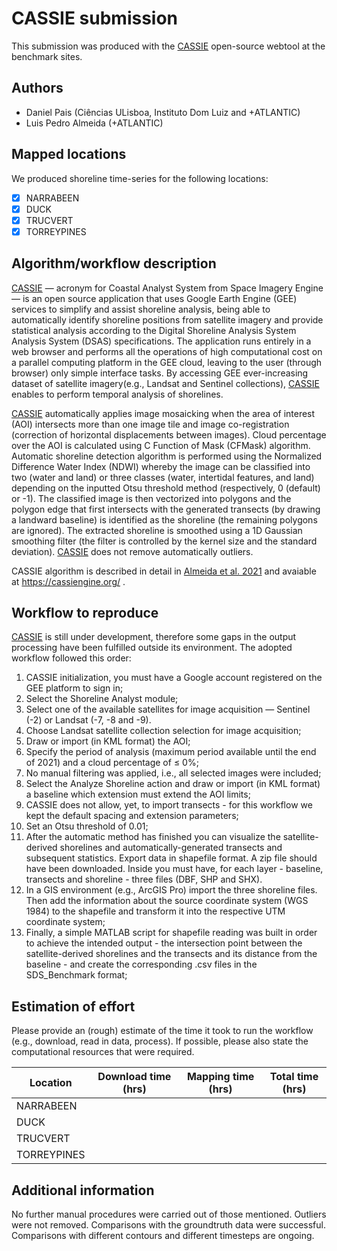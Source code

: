 # CASSIE submission

This submission was produced with the [CASSIE](https://cassiengine.org/) open-source webtool at the benchmark sites.

## Authors

- Daniel Pais (Ciências ULisboa, Instituto Dom Luiz and +ATLANTIC)
- Luis Pedro Almeida (+ATLANTIC)

## Mapped locations

We produced shoreline time-series for the following locations:

- [x] NARRABEEN
- [x] DUCK
- [x] TRUCVERT
- [x] TORREYPINES

## Algorithm/workflow description

[CASSIE](https://cassiengine.org/) — acronym for Coastal Analyst System from Space Imagery Engine — is an open source application that uses Google Earth Engine (GEE) services to simplify and assist shoreline analysis, being able to automatically identify shoreline positions from satellite imagery and provide statistical analysis according to the Digital Shoreline Analysis System Analysis System (DSAS) specifications. The application runs entirely in a web browser and performs all the operations of high computational cost on a parallel computing platform in the GEE cloud, leaving to the user (through browser) only simple interface tasks. By accessing GEE ever-increasing dataset of satellite imagery(e.g., Landsat and Sentinel collections), [CASSIE](https://cassiengine.org/) enables to perform temporal analysis of shorelines.

[CASSIE](https://cassiengine.org/) automatically applies image mosaicking when the area of interest (AOI) intersects more than one image tile and image co-registration (correction of horizontal displacements between images). Cloud percentage over the AOI is calculated using C Function of Mask (CFMask) algorithm. Automatic shoreline detection algorithm is performed using the Normalized Difference Water Index (NDWI) whereby the image can be classified into two (water and land) or three classes (water, intertidal features, and land) depending on the inputted Otsu threshold method (respectively, 0 (default) or -1). The classified image is then vectorized into polygons and the polygon edge that first intersects with the generated transects (by drawing a landward baseline) is identified as the shoreline (the remaining polygons are ignored). The extracted shoreline is smoothed using a 1D Gaussian smoothing filter (the filter is controlled by the kernel size and the standard deviation). [CASSIE](https://cassiengine.org/) does not remove automatically outliers.

CASSIE algorithm is described in detail in [Almeida et al. 2021](https://www.researchgate.net/publication/350051153_Coastal_Analyst_System_from_Space_Imagery_Engine_CASSIE_Shoreline_management_module) and avaiable at https://cassiengine.org/ .

## Workflow to reproduce

[CASSIE](https://cassiengine.org/) is still under development, therefore some gaps in the output processing have been fulfilled outside its environment. The adopted workflow followed this order:

1. CASSIE initialization, you must have a Google account registered on the GEE platform to sign in;
2. Select the Shoreline Analyst module;
3. Select one of the available satellites for image acquisition — Sentinel (-2) or Landsat (-7, -8 and -9).
4. Choose Landsat satellite collection selection for image acquisition;
5. Draw or import (in KML format) the AOI;
6. Specify the period of analysis (maximum period available until the end of 2021) and a cloud percentage of ≤ 0%;
7. No manual filtering was applied, i.e., all selected images were included;
8. Select the Analyze Shoreline action and draw or import (in KML format) a baseline which extension must extend the AOI limits;
9. CASSIE does not allow, yet, to import transects - for this workflow we kept the default spacing and extension parameters;
10. Set an Otsu threshold of 0.01;
11. After the automatic method has finished you can visualize the satellite-derived shorelines and automatically-generated transects and subsequent statistics. Export data in shapefile format. A zip file should have been downloaded. Inside you must have, for each layer - baseline, transects and shoreline - three files (DBF, SHP and SHX). 
12. In a GIS environment (e.g., ArcGIS Pro) import the three shoreline files. Then add the information about the source coordinate system (WGS 1984) to the shapefile and transform it into the respective UTM coordinate system;
13. Finally, a simple MATLAB script for shapefile reading was built in order to achieve the intended output - the intersection point between the satellite-derived shorelines and the transects and its distance from the baseline - and create the corresponding .csv files in the SDS_Benchmark format;

## Estimation of effort

Please provide an (rough) estimate of the time it took to run the workflow (e.g., download, read in data, process). If possible, please also state the computational resources that were required.

| Location    | Download time (hrs) | Mapping time (hrs) | Total time (hrs) |
|-------------|------------------------|----------------------|------------------|
| NARRABEEN |                     |                   |          |
| DUCK     |                        |                      |                  |
| TRUCVERT    |                        |                      |                  |
| TORREYPINES    |                        |                      |                  |

## Additional information

No further manual procedures were carried out of those mentioned.
Outliers were not removed. 
Comparisons with the groundtruth data were successful.
Comparisons with different contours and different timesteps are ongoing.
